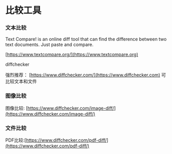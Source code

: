 # 比较工具

### 文本比较

Text Compare! is an online diff tool that can find the difference between two text documents. Just paste and compare.

[https://www.textcompare.org/](https://www.textcompare.org)

diffchecker

强烈推荐： [https://www.diffchecker.com/](https://www.diffchecker.com) 可比较文本和文件

### &#x20;图像比较

图像比较: [https://www.diffchecker.com/image-diff/](https://www.diffchecker.com/image-diff/)

### 文件比较

PDF比较:[https://www.diffchecker.com/pdf-diff/](https://www.diffchecker.com/pdf-diff/)
